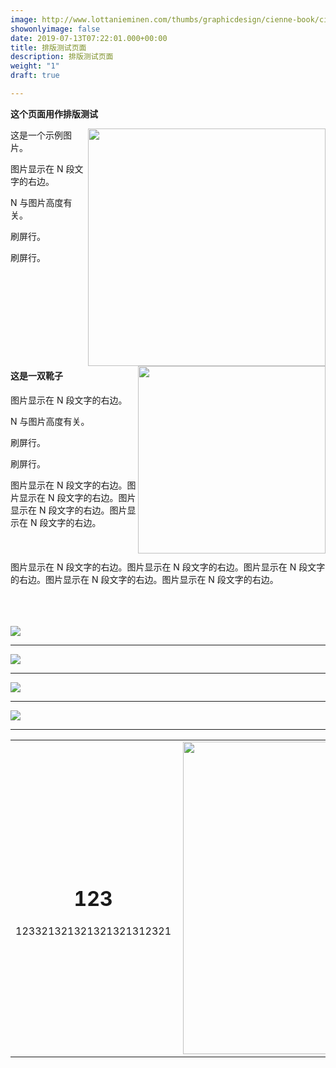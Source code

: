 ```yaml
---
image: http://www.lottanieminen.com/thumbs/graphicdesign/cienne-book/cienne-book-spread-05-2250x1500.jpg
showonlyimage: false
date: 2019-07-13T07:22:01.000+00:00
title: 排版测试页面
description: 排版测试页面
weight: "1"
draft: true

---
```

<!--more-->

**这个页面用作排版测试**

<img align="right" src="http://www.lottanieminen.com/thumbs/graphicdesign/cienne-book/cienne-book-cover-02-2250x1500.jpg" width="380"/>

这是一个示例图片。

图片显示在 N 段文字的右边。

N 与图片高度有关。

刷屏行。

刷屏行。

<br />
<br />
<br />
<br />
<br />
<br />
<br />
<br />

<img align="right" src="http://www.lottanieminen.com/thumbs/graphicdesign/cienne-book/cienne-book-detail-08-2250x1500.jpg" width="300"/>

#### 这是一双靴子

图片显示在 N 段文字的右边。

N 与图片高度有关。

刷屏行。

刷屏行。

图片显示在 N 段文字的右边。图片显示在 N 段文字的右边。图片显示在 N 段文字的右边。图片显示在 N 段文字的右边。
<br />
<br />
<br />
<br />
图片显示在 N 段文字的右边。图片显示在 N 段文字的右边。图片显示在 N 段文字的右边。图片显示在 N 段文字的右边。图片显示在 N 段文字的右边。
<br />
<br />
<br />
<br />



![][1]

---
![][12]

---
![][3]

---
![][4]

---

||||
|:---:|:---:|:---:|
| <h1>123</h1>123321321321321321312321  | <img align="right" src="http://www.lottanieminen.com/thumbs/graphicdesign/cienne-book/cienne-book-detail-02-2249x1500.jpg" width="500"/>  | ![][15] |


[1]: http://www.lottanieminen.com/thumbs/graphicdesign/cienne-book/cienne-book-cover-02-2250x1500.jpg
[2]: http://www.lottanieminen.com/thumbs/graphicdesign/cienne-book/cienne-book-detail-08-2250x1500.jpg
[3]: http://www.lottanieminen.com/thumbs/graphicdesign/cienne-book/cienne-book-cover-01-2250x1500.jpg
[4]: http://www.lottanieminen.com/thumbs/graphicdesign/cienne-book/cienne-book-detail-02-2249x1500.jpg
[5]: http://www.lottanieminen.com/thumbs/graphicdesign/cienne-book/cienne-book-detail-26-2250x1500.jpg
[6]: http://www.lottanieminen.com/thumbs/graphicdesign/cienne-book/cienne-book-box-01-2250x1500.jpg
[7]: http://www.lottanieminen.com/thumbs/graphicdesign/cienne-book/cienne-book-detail-01-2219x1500.jpg
[8]: http://www.lottanieminen.com/thumbs/graphicdesign/cienne-book/cienne-book-spread-01-2250x1500.jpg
[9]: http://www.lottanieminen.com/thumbs/graphicdesign/cienne-book/cienne-book-spread-05-2250x1500.jpg
[10]: http://www.lottanieminen.com/thumbs/graphicdesign/cienne-book/cienne-book-detail-03-2250x1500.jpg
[11]: http://www.lottanieminen.com/thumbs/graphicdesign/cienne-book/cienne-book-detail-20-2250x1500.jpg
[12]: http://www.lottanieminen.com/thumbs/graphicdesign/cienne-book/cienne-book-detail-06-2250x1500.jpg
[13]: http://www.lottanieminen.com/thumbs/graphicdesign/cienne-book/cienne-book-detail-05-2250x1500.jpg
[14]: http://www.lottanieminen.com/thumbs/graphicdesign/cienne-book/cienne-book-spread-04-2250x1500.jpg
[15]: http://www.lottanieminen.com/thumbs/graphicdesign/cienne-book/cienne-book-spread-03-2250x1500.jpg